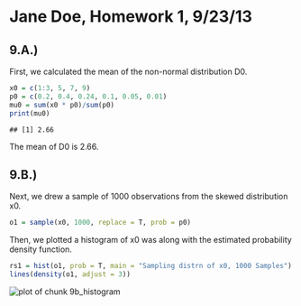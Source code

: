 **Jane Doe**, Homework 1, 9/23/13
========================================
  
9.A.) 
-----------------------------------------
First, we calculated the mean of the non-normal distribution D0. 
  

```r
x0 = c(1:3, 5, 7, 9)
p0 = c(0.2, 0.4, 0.24, 0.1, 0.05, 0.01)
mu0 = sum(x0 * p0)/sum(p0)
print(mu0)
```

```
## [1] 2.66
```

The mean of D0 is 2.66.

9.B.) 
-----------------------------------------
Next, we drew a sample of 1000 observations from the skewed distribution x0.
  

```r
o1 = sample(x0, 1000, replace = T, prob = p0)
```


Then, we plotted a histogram of x0 was along with the estimated probability density function.


```r
rs1 = hist(o1, prob = T, main = "Sampling distrn of x0, 1000 Samples")
lines(density(o1, adjust = 3))
```

![plot of chunk 9b_histogram](figure/9b_histogram.png) 

